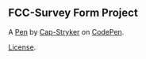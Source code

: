 FCC-Survey Form Project
-----------------------


A [Pen](https://codepen.io/Cap-Stryker/pen/VwEjXKL) by [Cap-Stryker](https://codepen.io/Cap-Stryker) on [CodePen](https://codepen.io).

[License](https://codepen.io/license/pen/VwEjXKL).